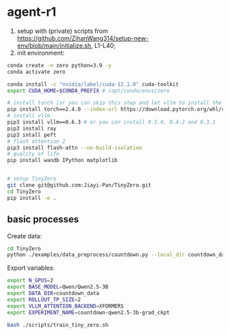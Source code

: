 # agent-r1
1. setup with (private) scripts from https://github.com/ZihanWang314/setup-new-env/blob/main/initialize.sh, L1-L40;
2. init environment:
```bash
conda create -n zero python=3.9 -y
conda activate zero

conda install -c "nvidia/label/cuda-12.1.0" cuda-toolkit
export CUDA_HOME=$CONDA_PREFIX # /opt/conda/envs/zero

# install torch [or you can skip this step and let vllm to install the correct version for you]
pip install torch==2.4.0 --index-url https://download.pytorch.org/whl/cu121
# install vllm
pip3 install vllm==0.6.3 # or you can install 0.5.4, 0.4.2 and 0.3.1
pip3 install ray
pip3 intall peft
# flash attention 2
pip3 install flash-attn --no-build-isolation
# quality of life
pip install wandb IPython matplotlib


# setup TinyZero
git clone git@github.com:Jiayi-Pan/TinyZero.git
cd TinyZero
pip install -e .
```


## basic processes

Create data:
```bash
cd TinyZero
python ./examples/data_preprocess/countdown.py --local_dir countdown_data
```

Export variables:
```bash
export N_GPUS=2
export BASE_MODEL=Qwen/Qwen2.5-3B
export DATA_DIR=countdown_data
export ROLLOUT_TP_SIZE=2
export VLLM_ATTENTION_BACKEND=XFORMERS
export EXPERIMENT_NAME=countdown-qwen2.5-3b-grad_ckpt

bash ./scripts/train_tiny_zero.sh
```